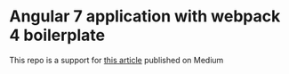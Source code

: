 # Angular 7 application with webpack 4 boilerplate

This repo is a support for [this article](http://swartech.in/) published on Medium
